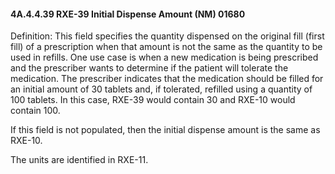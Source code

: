 #### 4A.4.4.39 RXE-39 Initial Dispense Amount (NM) 01680

Definition: This field specifies the quantity dispensed on the original fill (first fill) of a prescription when that amount is not the same as the quantity to be used in refills. One use case is when a new medication is being prescribed and the prescriber wants to determine if the patient will tolerate the medication. The prescriber indicates that the medication should be filled for an initial amount of 30 tablets and, if tolerated, refilled using a quantity of 100 tablets. In this case, RXE-39 would contain 30 and RXE-10 would contain 100.

If this field is not populated, then the initial dispense amount is the same as RXE-10.

The units are identified in RXE-11.
